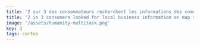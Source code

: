 ```yaml
---
title: '2 sur 3 des consommateurs recherchent les informations des commerces locaux sur Google Maps'
title: '2 in 3 consumers looked for local business information on map sites/apps.'
image: '/assets/humanity-multitask.png'
key: 3
tags: cartes
---
```

